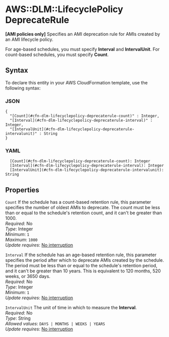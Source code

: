 # AWS::DLM::LifecyclePolicy DeprecateRule<a name="aws-properties-dlm-lifecyclepolicy-deprecaterule"></a>

**\[AMI policies only\]** Specifies an AMI deprecation rule for AMIs created by an AMI lifecycle policy\.

For age\-based schedules, you must specify **Interval** and **IntervalUnit**\. For count\-based schedules, you must specify **Count**\.

## Syntax<a name="aws-properties-dlm-lifecyclepolicy-deprecaterule-syntax"></a>

To declare this entity in your AWS CloudFormation template, use the following syntax:

### JSON<a name="aws-properties-dlm-lifecyclepolicy-deprecaterule-syntax.json"></a>

```
{
  "[Count](#cfn-dlm-lifecyclepolicy-deprecaterule-count)" : Integer,
  "[Interval](#cfn-dlm-lifecyclepolicy-deprecaterule-interval)" : Integer,
  "[IntervalUnit](#cfn-dlm-lifecyclepolicy-deprecaterule-intervalunit)" : String
}
```

### YAML<a name="aws-properties-dlm-lifecyclepolicy-deprecaterule-syntax.yaml"></a>

```
  [Count](#cfn-dlm-lifecyclepolicy-deprecaterule-count): Integer
  [Interval](#cfn-dlm-lifecyclepolicy-deprecaterule-interval): Integer
  [IntervalUnit](#cfn-dlm-lifecyclepolicy-deprecaterule-intervalunit): String
```

## Properties<a name="aws-properties-dlm-lifecyclepolicy-deprecaterule-properties"></a>

`Count` <a name="cfn-dlm-lifecyclepolicy-deprecaterule-count"></a>
If the schedule has a count\-based retention rule, this parameter specifies the number of oldest AMIs to deprecate\. The count must be less than or equal to the schedule's retention count, and it can't be greater than 1000\.  
_Required_: No  
_Type_: Integer  
_Minimum_: `1`  
_Maximum_: `1000`  
_Update requires_: [No interruption](https://docs.aws.amazon.com/AWSCloudFormation/latest/UserGuide/using-cfn-updating-stacks-update-behaviors.html#update-no-interrupt)

`Interval` <a name="cfn-dlm-lifecyclepolicy-deprecaterule-interval"></a>
If the schedule has an age\-based retention rule, this parameter specifies the period after which to deprecate AMIs created by the schedule\. The period must be less than or equal to the schedule's retention period, and it can't be greater than 10 years\. This is equivalent to 120 months, 520 weeks, or 3650 days\.  
_Required_: No  
_Type_: Integer  
_Minimum_: `1`  
_Update requires_: [No interruption](https://docs.aws.amazon.com/AWSCloudFormation/latest/UserGuide/using-cfn-updating-stacks-update-behaviors.html#update-no-interrupt)

`IntervalUnit` <a name="cfn-dlm-lifecyclepolicy-deprecaterule-intervalunit"></a>
The unit of time in which to measure the **Interval**\.  
_Required_: No  
_Type_: String  
_Allowed values_: `DAYS | MONTHS | WEEKS | YEARS`  
_Update requires_: [No interruption](https://docs.aws.amazon.com/AWSCloudFormation/latest/UserGuide/using-cfn-updating-stacks-update-behaviors.html#update-no-interrupt)
